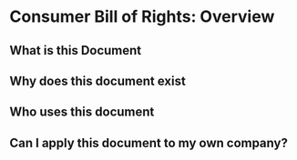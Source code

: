 # Consumer Bill of Rights: Overview

## What is this Document

## Why does this document exist

## Who uses this document

## Can I apply this document to my own company?
